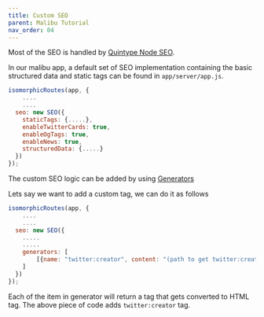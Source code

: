 ```yaml
---
title: Custom SEO
parent: Malibu Tutorial
nav_order: 04
---
```


Most of the SEO is handled by [Quintype Node SEO](https://developers.quintype.com/quintype-node-seo/).

In our malibu app, a default set of SEO implementation containing the basic structured data and static tags can be found in `app/server/app.js`.

```javascript
isomorphicRoutes(app, {
    ....
    ....
  seo: new SEO({
    staticTags: {.....},
    enableTwitterCards: true,
    enableOgTags: true,
    enableNews: true,
    structuredData: {.....}
  })
});
```

The custom SEO logic can be added by using [Generators](https://developers.quintype.com/quintype-node-seo/global.html#Generator)


Lets say we want to add a custom tag, we can do it as follows

```javascript
isomorphicRoutes(app, {
    ....
    ....
  seo: new SEO({
    .....
    .....
    generators: [
        [{name: "twitter:creator", content: "(path to get twitter:creator content)"}]
    ]
  })
});
```

Each of the item in generator will return a tag that gets converted to HTML tag. The above piece of code adds `twitter:creator` tag.